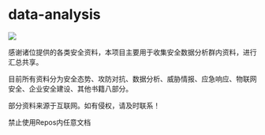 # data-analysis
![](https://img.shields.io/github/repo-size/secure-data-analysis-data-sharing/data-analysis.svg) 

感谢诸位提供的各类安全资料，本项目主要用于收集安全数据分析群内资料，进行汇总共享。

目前所有资料分为安全态势、攻防对抗、数据分析、威胁情报、应急响应、物联网安全、企业安全建设、其他书籍八部分。

部分资料来源于互联网。如有侵权，请及时联系！

禁止使用Repos内任意文档 
